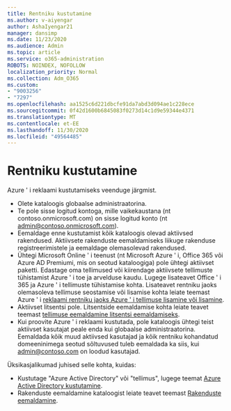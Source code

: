 ```yaml
---
title: Rentniku kustutamine
ms.author: v-aiyengar
author: AshaIyengar21
manager: dansimp
ms.date: 11/23/2020
ms.audience: Admin
ms.topic: article
ms.service: o365-administration
ROBOTS: NOINDEX, NOFOLLOW
localization_priority: Normal
ms.collection: Adm_O365
ms.custom:
- "9003256"
- "7297"
ms.openlocfilehash: aa1525c6d221dbcfe91da7abd3d094ae1c228ece
ms.sourcegitcommit: 0f42d1600b6845083f0273d14c1d9e59344e4371
ms.translationtype: MT
ms.contentlocale: et-EE
ms.lasthandoff: 11/30/2020
ms.locfileid: "49564485"
---
```

# <a name="delete-tenant"></a>Rentniku kustutamine

Azure ' i reklaami kustutamiseks veenduge järgmist.
- Olete kataloogis globaalse administraatorina.
- Te pole sisse logitud kontoga, mille vaikekaustana (nt contoso.onmicrosoft.com) on sisse logitud konto (nt admin@contoso.onmicrosoft.com).
- Eemaldage enne kustutamist kõik kataloogis olevad aktiivsed rakendused. Aktiivsete rakenduste eemaldamiseks liikuge rakenduse registreerimistele ja eemaldage olemasolevad rakendused.
- Ühtegi Microsoft Online ' i teenust (nt Microsoft Azure ' i, Office 365 või Azure AD Premiumi, mis on seotud kataloogiga) pole ühtegi aktiivset paketti. Edastage oma tellimused või kiirendage aktiivsete tellimuste tühistamist Azure ' i toe ja arvelduse kaudu. Lugege lisateavet Office ' i 365 ja Azure ' i tellimuste tühistamise kohta. Lisateavet rentniku jaoks olemasoleva tellimuse seostamise või lisamise kohta leiate teemast Azure ' i [reklaami rentniku jaoks Azure ' i tellimuse lisamine või lisamine](https://docs.microsoft.com/azure/active-directory/fundamentals/active-directory-how-subscriptions-associated-directory).
- Aktiivset litsentsi pole. Litsentside eemaldamise kohta leiate teavet teemast [tellimuse eemaldamine litsentsi eemaldamiseks](https://docs.microsoft.com/azure/active-directory/enterprise-users/directory-delete-howto#delete-a-subscription).
- Kui proovite Azure ' i reklaami kustutada, pole kataloogis ühtegi teist aktiivset kasutajat peale enda kui globaalse administraatorina. Eemaldada kõik muud aktiivsed kasutajad ja kõik rentniku kohandatud domeeninimega seotud sõltuvused tuleb eemaldada ka siis, kui admin@contoso.com on loodud kasutajad.

Üksikasjalikumad juhised selle kohta, kuidas:
- Kustutage "Azure Active Directory" või "tellimus", lugege teemat [Azure Active Directory kustutamine](https://docs.microsoft.com/azure/active-directory/users-groups-roles/directory-delete-howto).
- Rakenduste eemaldamine kataloogist leiate teavet teemast [Rakenduste eemaldamine](https://docs.microsoft.com/azure/active-directory/develop/quickstart-remove-app). 
